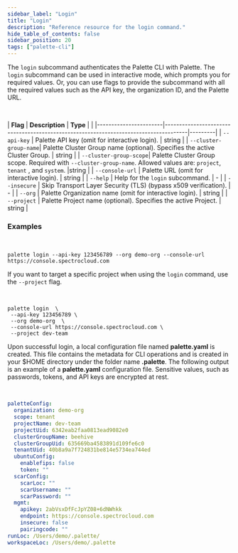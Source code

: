 ```yaml
---
sidebar_label: "Login"
title: "Login"
description: "Reference resource for the login command."
hide_table_of_contents: false
sidebar_position: 20
tags: ["palette-cli"]
---
```



The `login` subcommand authenticates the Palette CLI with Palette. The `login` subcommand can be used in interactive mode, which prompts you for required values. Or, you can use flags to provide the subcommand with all the required values such as the API key, the organization ID, and the Palette URL.

  <br />

| **Flag**                  | **Description**                                                                          | **Type**    |  |
|-----------------------|--------------------------------------------------------------------------------------|---------|
| `--api-key`           | Palette API key (omit for interactive login).                                         | string  |
| `--cluster-group-name`| Palette Cluster Group name (optional). Specifies the active Cluster Group.               | string  |
| `--cluster-group-scope`| Palette Cluster Group scope. Required with `--cluster-group-name`. Allowed values are: `project`, `tenant` , and `system`. |string |
| `--console-url`       | Palette URL (omit for interactive login).                                    | string  |
| `--help`              | Help for the `login` subcommand.                                                                       | -       |
| `--insecure`          | Skip Transport Layer Security (TLS) (bypass x509 verification).                                                  | -       |
| `--org`               | Palette Organization name (omit for interactive login).                               | string  |
| `--project`           | Palette Project name (optional). Specifies the active Project.                           | string  |


### Examples

<br />

```shell hideClipboard
palette login --api-key 123456789 --org demo-org --console-url https://console.spectrocloud.com
```

If you want to target a specific project when using the `login` command, use the `--project` flag.

<br />

```shell hideClipboard
palette login  \
 --api-key 123456789 \
 --org demo-org  \
 --console-url https://console.spectrocloud.com \
 --project dev-team
```


Upon successful login, a local configuration file named **palette.yaml** is created. This file contains the metadata for CLI operations and is created in your $HOME directory under the folder name **.palette**. The following output is an example of a **palette.yaml** configuration file. Sensitive values, such as passwords, tokens, and API keys are encrypted at rest.

<br />

```yaml hideClipboard
paletteConfig:
  organization: demo-org
  scope: tenant
  projectName: dev-team
  projectUid: 6342eab2faa0813ead9082e0
  clusterGroupName: beehive
  clusterGroupUid: 635669ba4583891d109fe6c0
  tenantUid: 40b8a9a7f724831be814e5734ea744ed 
  ubuntuConfig:
    enablefips: false
    token: ""
  scarConfig:
    scarLoc: ""
    scarUsername: ""
    scarPassword: ""
  mgmt:
    apikey: 2abVsxDfFcJpYZ08+6dNWhkk
    endpoint: https://console.spectrocloud.com
    insecure: false
    pairingcode: ""
runLoc: /Users/demo/.palette/
workspaceLoc: /Users/demo/.palette
```